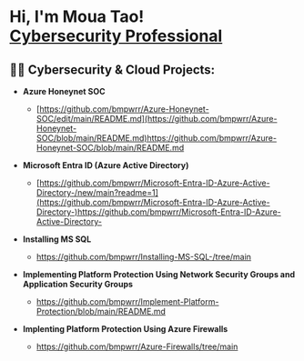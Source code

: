 <h1>Hi, I'm Moua Tao! <br/> <a href="https://www.linkedin.com/in/joshmadakor/">Cybersecurity Professional</a>
<h2>👨‍💻 Cybersecurity & Cloud Projects:</h2>

- <b> Azure Honeynet SOC </b>
  - [https://github.com/bmpwrr/Azure-Honeynet-SOC/edit/main/README.md](https://github.com/bmpwrr/Azure-Honeynet-SOC/blob/main/README.md)https://github.com/bmpwrr/Azure-Honeynet-SOC/blob/main/README.md

- <b> Microsoft Entra ID (Azure Active Directory) </b>
  - [https://github.com/bmpwrr/Microsoft-Entra-ID-Azure-Active-Directory-/new/main?readme=1](https://github.com/bmpwrr/Microsoft-Entra-ID-Azure-Active-Directory-)https://github.com/bmpwrr/Microsoft-Entra-ID-Azure-Active-Directory-

- <b> Installing MS SQL </b>
  - https://github.com/bmpwrr/Installing-MS-SQL-/tree/main

- <b> Implementing Platform Protection Using Network Security Groups and Application Security Groups </b>
  - https://github.com/bmpwrr/Implement-Platform-Protection/blob/main/README.md

- <b> Implenting Platform Protection Using Azure Firewalls </b>
  - https://github.com/bmpwrr/Azure-Firewalls/tree/main
